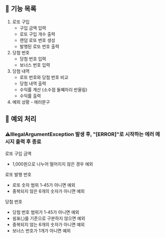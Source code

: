 ## 🚀 기능 목록
1. 로또 구입
   - 구입 금액 입력
   - 로또 구입 개수 출력
   - 랜덤 로또 번호 생성
   - 발행된 로또 번호 출력
2. 당첨 번호 
    - 당첨 번호 입력
    - 보너스 번호 입력
3. 당첨 내역
   - 로또 번호와 당첨 번호 비교 
   - 당첨 내역 출력
   - 수익률 계산 (소수점 둘쨰자리 반올림)
   - 수익률 출력 
4. 예외 상황 - 에러문구

## 🤔 예외 처리
### ⚠️IllegalArgumentException 발생 후, "[ERROR]"로 시작하는 에러 메시지 출력 후 종료

로또 구입 금액
- 1,000원으로 나누어 떨어지지 않은 경우 예외

로또 발행 번호
- 로또 숫자 범위 1-45가 아니면 예외
- 중복되지 않은 6개의 숫자가 아니면 예외

당첨 번호
- 당첨 번호 범위가 1-45가 아니면 예외
- 쉼표(,)를 기준으로 구분하지 않으면 예외
- 중복되지 않는 6개의 숫자가 아니면 예외
- 보너스 번호가 1개가 아니면 예외
